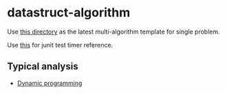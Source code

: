 # datastruct-algorithm

Use [this directory](https://github.com/lukeZhangMengxi/datastruct-algorithm/tree/master/dp/knapsack) as the latest multi-algorithm template for single problem.

Use [this](https://github.com/lukeZhangMengxi/datastruct-algorithm/blob/master/patterns/sliding_window/min_window_subsequence/MyTest.java#L16) for junit test timer reference.


## Typical analysis
- [Dynamic programming](https://github.com/lukeZhangMengxi/datastruct-algorithm/tree/master/dp/two_sum_equal_partitions)